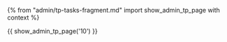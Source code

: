 {% from "admin/tp-tasks-fragment.md" import show_admin_tp_page with context %}

{{ show_admin_tp_page('10') }}
